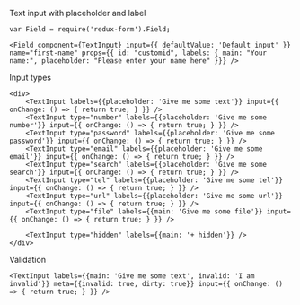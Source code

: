Text input with placeholder and label

    var Field = require('redux-form').Field;

    <Field component={TextInput} input={{ defaultValue: 'Default input' }} name="first-name" props={{ id: "customid", labels: { main: "Your name:", placeholder: "Please enter your name here" }}} />

Input types

    <div>
        <TextInput labels={{placeholder: 'Give me some text'}} input={{ onChange: () => { return true; } }} />
        <TextInput type="number" labels={{placeholder: 'Give me some number'}} input={{ onChange: () => { return true; } }} />
        <TextInput type="password" labels={{placeholder: 'Give me some password'}} input={{ onChange: () => { return true; } }} />
        <TextInput type="email" labels={{placeholder: 'Give me some email'}} input={{ onChange: () => { return true; } }} />
        <TextInput type="search" labels={{placeholder: 'Give me some search'}} input={{ onChange: () => { return true; } }} />
        <TextInput type="tel" labels={{placeholder: 'Give me some tel'}} input={{ onChange: () => { return true; } }} />
        <TextInput type="url" labels={{placeholder: 'Give me some url'}} input={{ onChange: () => { return true; } }} />
        <TextInput type="file" labels={{main: 'Give me some file'}} input={{ onChange: () => { return true; } }} />

        <TextInput type="hidden" labels={{main: '+ hidden'}} />
    </div>
    

Validation

    <TextInput labels={{main: 'Give me some text', invalid: 'I am invalid'}} meta={{invalid: true, dirty: true}} input={{ onChange: () => { return true; } }} />
    
